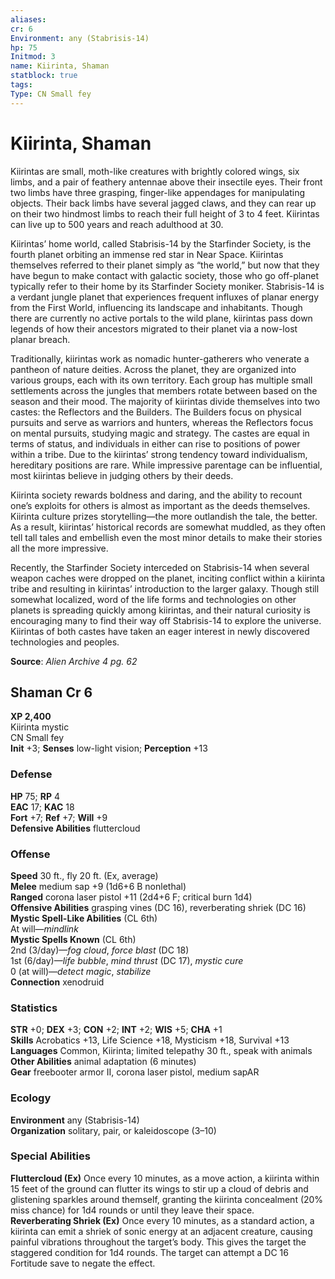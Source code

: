 ```yaml
---
aliases: 
cr: 6
Environment: any (Stabrisis-14)
hp: 75
Initmod: 3
name: Kiirinta, Shaman
statblock: true
tags: 
Type: CN Small fey
---
```


# Kiirinta, Shaman

Kiirintas are small, moth-like creatures with brightly colored wings, six limbs, and a pair of feathery antennae above their insectile eyes. Their front two limbs have three grasping, finger-like appendages for manipulating objects. Their back limbs have several jagged claws, and they can rear up on their two hindmost limbs to reach their full height of 3 to 4 feet. Kiirintas can live up to 500 years and reach adulthood at 30.

Kiirintas’ home world, called Stabrisis-14 by the Starfinder Society, is the fourth planet orbiting an immense red star in Near Space. Kiirintas themselves referred to their planet simply as “the world,” but now that they have begun to make contact with galactic society, those who go off-planet typically refer to their home by its Starfinder Society moniker. Stabrisis-14 is a verdant jungle planet that experiences frequent influxes of planar energy from the First World, influencing its landscape and inhabitants. Though there are currently no active portals to the wild plane, kiirintas pass down legends of how their ancestors migrated to their planet via a now-lost planar breach.

Traditionally, kiirintas work as nomadic hunter-gatherers who venerate a pantheon of nature deities. Across the planet, they are organized into various groups, each with its own territory. Each group has multiple small settlements across the jungles that members rotate between based on the season and their mood. The majority of kiirintas divide themselves into two castes: the Reflectors and the Builders. The Builders focus on physical pursuits and serve as warriors and hunters, whereas the Reflectors focus on mental pursuits, studying magic and strategy. The castes are equal in terms of status, and individuals in either can rise to positions of power within a tribe. Due to the kiirintas’ strong tendency toward individualism, hereditary positions are rare. While impressive parentage can be influential, most kiirintas believe in judging others by their deeds.

Kiirinta society rewards boldness and daring, and the ability to recount one’s exploits for others is almost as important as the deeds themselves. Kiirinta culture prizes storytelling—the more outlandish the tale, the better. As a result, kiirintas’ historical records are somewhat muddled, as they often tell tall tales and embellish even the most minor details to make their stories all the more impressive.

Recently, the Starfinder Society interceded on Stabrisis-14 when several weapon caches were dropped on the planet, inciting conflict within a kiirinta tribe and resulting in kiirintas’ introduction to the larger galaxy. Though still somewhat localized, word of the life forms and technologies on other planets is spreading quickly among kiirintas, and their natural curiosity is encouraging many to find their way off Stabrisis-14 to explore the universe. Kiirintas of both castes have taken an eager interest in newly discovered technologies and peoples.

**Source**:  _Alien Archive 4 pg. 62_

## Shaman Cr 6

**XP 2,400**  
Kiirinta mystic  
CN Small fey  
**Init** +3; **Senses** low-light vision; **Perception** +13  

### Defense

**HP** 75; **RP** 4  
**EAC** 17; **KAC** 18  
**Fort** +7; **Ref** +7; **Will** +9  
**Defensive Abilities** fluttercloud  

### Offense

**Speed** 30 ft., fly 20 ft. (Ex, average)  
**Melee** medium sap +9 (1d6+6 B nonlethal)  
**Ranged** corona laser pistol +11 (2d4+6 F; critical burn 1d4)  
**Offensive Abilities** grasping vines (DC 16), reverberating shriek (DC 16)  
**Mystic Spell-Like Abilities** (CL 6th)  
At will—_mindlink_  
**Mystic Spells Known** (CL 6th)  
2nd (3/day)—_fog cloud_, _force blast_ (DC 18)  
1st (6/day)—_life bubble_, _mind thrust_ (DC 17), _mystic cure_  
0 (at will)—_detect magic_, _stabilize_  
**Connection** xenodruid

### Statistics

**STR** +0; **DEX** +3; **CON** +2; **INT** +2; **WIS** +5; **CHA** +1  
**Skills** Acrobatics +13, Life Science +18, Mysticism +18, Survival +13  
**Languages** Common, Kiirinta; limited telepathy 30 ft., speak with animals  
**Other Abilities** animal adaptation (6 minutes)  
**Gear** freebooter armor II, corona laser pistol, medium sapAR

### Ecology

**Environment** any (Stabrisis-14)  
**Organization** solitary, pair, or kaleidoscope (3–10)

### Special Abilities

**Fluttercloud (Ex)** Once every 10 minutes, as a move action, a kiirinta within 15 feet of the ground can flutter its wings to stir up a cloud of debris and glistening sparkles around themself, granting the kiirinta concealment (20% miss chance) for 1d4 rounds or until they leave their space.  
**Reverberating Shriek (Ex)** Once every 10 minutes, as a standard action, a kiirinta can emit a shriek of sonic energy at an adjacent creature, causing painful vibrations throughout the target’s body. This gives the target the staggered condition for 1d4 rounds. The target can attempt a DC 16 Fortitude save to negate the effect.
